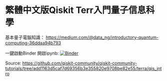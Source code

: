# 繁體中文版Qiskit Terr入門量子信息科學 

基本量子電腦知識：
https://medium.com/@data_ng/introductory-quantum-computing-36ddaa94b793

一鍵啟動Binder 開啟ipynb:
[![Binder](https://mybinder.org/badge_logo.svg)](https://mybinder.org/v2/gh/dr-data/Qiskit_tutorial/master)

Source:
https://github.com/qiskit-community/qiskit-community-tutorials/tree/add1163d5caf7d69356b3e355820e9708be82e55/terra/qis_intro